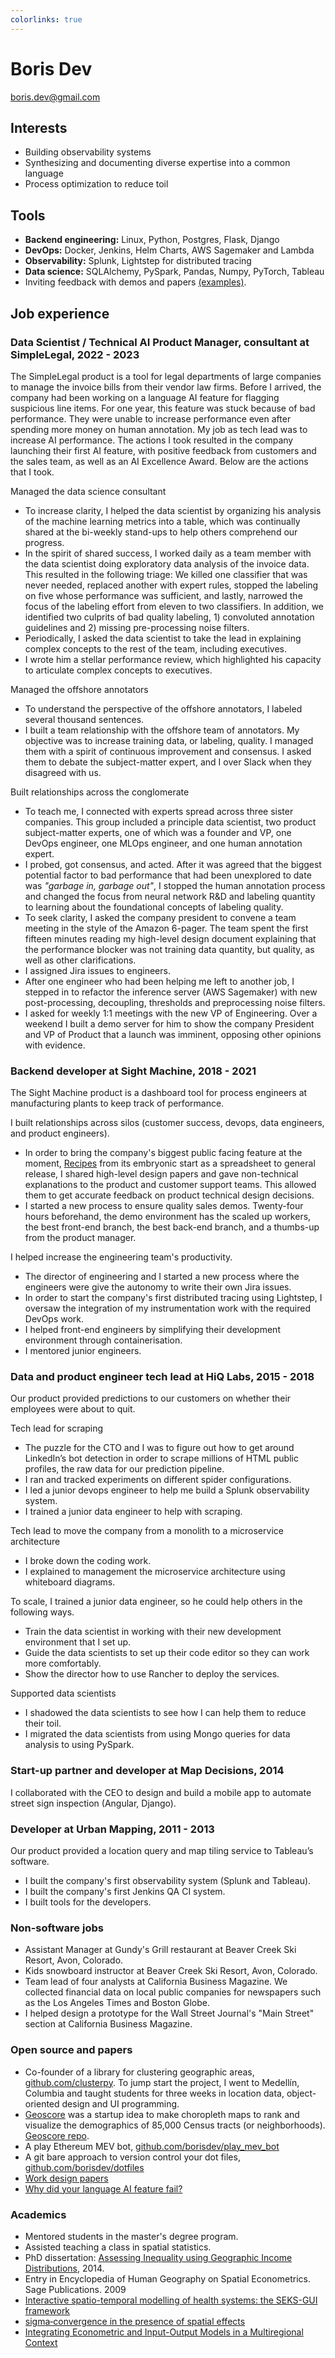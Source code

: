 ```yaml
---
colorlinks: true
---
```


# Boris Dev

boris.dev@gmail.com

## Interests

- Building observability systems
- Synthesizing and documenting diverse expertise into a common language
- Process optimization to reduce toil

## Tools

- **Backend engineering:** Linux, Python, Postgres, Flask, Django
- **DevOps:** Docker, Jenkins, Helm Charts, AWS Sagemaker and Lambda
- **Observability:** Splunk, Lightstep for distributed tracing
- **Data science:** SQLAlchemy, PySpark, Pandas, Numpy, PyTorch, Tableau
- Inviting feedback with demos and papers [(examples)](https://docs.google.com/document/d/1pMID97O4hHkK8ok7cwLH4Y4KpsgQSPUAXtYrscwcyb4/view).

## Job experience

### Data Scientist / Technical AI Product Manager, consultant at SimpleLegal, 2022 - 2023

The SimpleLegal product is a tool for legal departments of large companies to manage
the invoice bills from their vendor law firms. Before I arrived, the company had
been working on a language AI feature for flagging suspicious line items. 
For one year, this feature was stuck because of bad performance.
They were unable to increase performance even after spending more money on
human annotation. My job as tech lead was to increase AI performance.
The actions I took resulted in the company launching their first AI feature, with positive feedback
from customers and the sales team, as well as an AI Excellence Award. Below are the
actions that I took.

Managed the data science consultant 

- To increase clarity, I helped the data scientist by organizing his analysis of the 
  machine learning metrics into a table, which was continually shared at the
  bi-weekly stand-ups to help others comprehend our progress. 
- In the spirit of shared success, I worked daily as a team member with the data
  scientist doing exploratory data analysis of the invoice data. This resulted
  in the following triage: We killed one classifier that was never needed, 
  replaced another with expert rules, stopped the labeling on five whose
  performance was sufficient, and lastly, narrowed the focus of the labeling effort from
  eleven to two classifiers. In addition, we identified two culprits of bad quality labeling, 1) convoluted annotation
   guidelines and 2) missing pre-processing noise filters.
- Periodically, I asked the data scientist to take the lead in explaining complex
  concepts to the rest of the team, including  executives.
- I wrote him a stellar performance review, which highlighted his capacity to
  articulate complex concepts to executives.

Managed the offshore annotators

- To understand the perspective of the offshore annotators, I labeled several
  thousand sentences.
- I built a team relationship with the offshore team of annotators. My
  objective was to increase training data, or labeling, quality. I managed them
  with a spirit of continuous improvement and consensus. I asked them to debate
  the subject-matter expert, and I over Slack when they disagreed with us. 

Built relationships across the conglomerate

- To teach me, I connected with experts spread across three sister companies.
  This group included a principle data scientist, two product subject-matter
  experts, one of which was a founder and VP, one DevOps engineer, one MLOps
  engineer, and one human annotation expert.
- I probed, got consensus, and acted. After it was agreed that the 
  biggest potential factor to bad performance that had been unexplored to date
  was _"garbage in, garbage out"_, I stopped the human
  annotation process and changed the focus from neural network R&D and labeling
  quantity to learning about the foundational concepts of labeling quality. 
- To seek clarity, I asked the company president to convene a team meeting in
  the style of the Amazon 6-pager. The team spent the first fifteen minutes
  reading my high-level design document explaining that the performance blocker
  was not training data quantity, but quality, as well as other clarifications. 
- I assigned Jira issues to engineers. 
- After one engineer who had been helping me left to another job, I stepped in
  to refactor the inference server (AWS Sagemaker) with new post-processing,
  decoupling, thresholds and preprocessing noise filters.
- I asked for weekly 1:1 meetings with the new VP of Engineering. Over a weekend
  I built a demo server for him to show the company President and VP of Product
  that a launch was imminent, opposing other opinions with evidence.

### Backend developer at Sight Machine, 2018 - 2021

The Sight Machine product is a dashboard tool for process engineers at manufacturing
plants to keep track of performance.

I built relationships across silos (customer success, devops, data engineers, and product engineers).

- In order to bring the company's biggest public facing feature at the moment,
[Recipes](https://sightmachine.com/blog/manufacturing-dynamic-recipes/)
from its embryonic start as a spreadsheet to general release, I shared high-level
design papers and gave non-technical explanations to the product and customer support teams. This allowed
them to get accurate feedback on product technical design decisions. 
- I started a new process to ensure quality sales demos. Twenty-four hours beforehand, the demo environment 
has the scaled up workers, the best front-end branch, the best back-end branch,
and a thumbs-up from the product manager.

I helped increase the engineering team's productivity.

- The director of engineering and I started a new process where the engineers
  were give the autonomy to write their own Jira issues.
- In order to start the company's first distributed tracing using Lightstep, I
  oversaw the integration of my instrumentation work with the required DevOps
  work.
- I helped front-end engineers by simplifying their development environment
  through containerisation.
- I mentored junior engineers.

### Data and product engineer tech lead at HiQ Labs, 2015 - 2018

Our product provided predictions to our customers on whether their employees were
about to quit. 

Tech lead for scraping

- The puzzle for the CTO and I was to figure out how to get around LinkedIn’s bot detection in order to scrape millions of HTML
public profiles, the raw data for our prediction pipeline. 
- I ran and tracked experiments on different spider configurations. 
- I led a junior devops engineer to help me build a Splunk observability system.
- I trained a junior data engineer to help with scraping.

Tech lead to move the company from a monolith to a microservice architecture

- I broke down the coding work.
- I explained to management the microservice architecture using whiteboard diagrams.

To scale, I trained a junior data engineer, so he could help others in the following ways.

- Train the data scientist in working with their new development environment that I set up.
- Guide the data scientists to set up their code editor so they can work more comfortably.
- Show the director how to use Rancher to deploy the services.

Supported data scientists

- I shadowed the data scientists to see how I can help them to reduce their toil.
- I migrated the data scientists from using Mongo queries for data analysis to using PySpark.


### Start-up partner and developer at Map Decisions, 2014

I collaborated with the CEO to design and build a mobile app to automate street sign inspection (Angular,
Django).


### Developer at Urban Mapping, 2011 - 2013

Our product provided a location query and map tiling service to Tableau’s software. 

- I built the company's first observability system (Splunk and Tableau).
- I built the company's first Jenkins QA CI system.
- I built tools for the developers.

### Non-software jobs

- Assistant Manager at Gundy's Grill restaurant at Beaver Creek Ski Resort, Avon, Colorado.
- Kids snowboard instructor at Beaver Creek Ski Resort, Avon, Colorado.
- Team lead of four analysts at California Business Magazine. We collected financial
  data on local public companies for newspapers such as the Los Angeles Times and Boston Globe. 
- I helped design a prototype for the Wall Street Journal's "Main Street" section at California Business Magazine.

### Open source and papers

-   Co-founder of a library for clustering geographic areas, [github.com/clusterpy](https://github.com/clusterpy/clusterpy). To jump start the project, I went to Medellín, Columbia and taught students for three weeks in location data, object-oriented design and UI programming.
- [Geoscore](http://geoscore.com/) was a startup idea to make choropleth maps to rank and visualize the demographics of 85,000 Census tracts (or neighborhoods).
  [Geoscore repo](https://github.com/schmidtc/geoscore).
-   A play Ethereum MEV bot,
    [github.com/borisdev/play_mev_bot](https://github.com/borisdev/play_mev_bot)
-   A git bare approach to version control your dot files,
    [github.com/borisdev/dotfiles](https://github.com/borisdev/dotfiles/blob/master/README.md)
-   [Work design
    papers](https://docs.google.com/document/d/1pMID97O4hHkK8ok7cwLH4Y4KpsgQSPUAXtYrscwcyb4/edit)
-   [Why did your language AI feature
    fail?](https://medium.com/@boris.dev/why-did-your-language-ai-feature-fail-66a280954287)

### Academics

-   Mentored students in the master's degree program.
-   Assisted teaching a class in spatial statistics.
-   PhD dissertation: [Assessing Inequality using Geographic Income
    Distributions](https://drive.google.com/file/d/0B3VpcoC5o49ZSzZXbnY3U0VJY2d6dWRETzh1S2Y5ZGNXRGtZ/view?pli=1&resourcekey=0-KJJYhy3nBjKMK5RSVvOisw), 2014.
-   Entry in Encyclopedia of Human Geography on Spatial Econometrics. Sage
    Publications. 2009
-   [Interactive spatio-temporal modelling of health systems: the SEKS-GUI
    framework](https://link.springer.com/article/10.1007/s00477-007-0135-0)
-   [sigma‐convergence in the presence of spatial
    effects](https://rsaiconnect.onlinelibrary.wiley.com/doi/abs/10.1111/j.1435-5957.2006.00083.x)
-   [Integrating Econometric and Input-Output Models in a Multiregional
    Context](https://onlinelibrary.wiley.com/doi/abs/10.1111/j.1468-2257.1997.tb00771.x)
